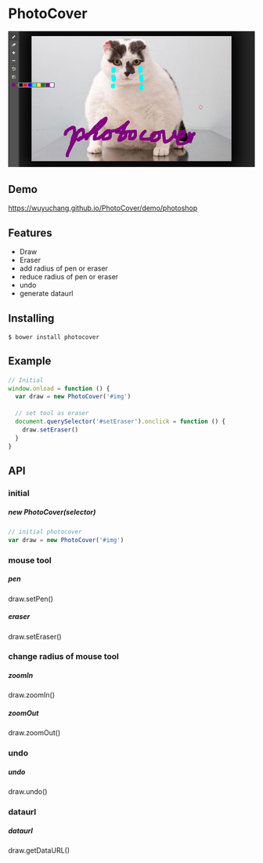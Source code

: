 # PhotoCover
![photocover](./assets/photocover.png)

## Demo
https://wuyuchang.github.io/PhotoCover/demo/photoshop


## Features
- Draw
- Eraser
- add radius of pen or eraser
- reduce radius of pen or eraser
- undo
- generate dataurl

## Installing
``` shell
$ bower install photocover
```

## Example

``` javascript
// Initial
window.onload = function () {
  var draw = new PhotoCover('#img')

  // set tool as eraser
  document.querySelector('#setEraser').onclick = function () {
    draw.setEraser()
  }
}
```


## API

### initial
##### new PhotoCover(selector)
``` javascript
// initial photocover
var draw = new PhotoCover('#img')
```

### mouse tool
##### pen
draw.setPen()

##### eraser
draw.setEraser()


### change radius of mouse tool
##### zoomIn
draw.zoomIn()

##### zoomOut
draw.zoomOut()

### undo
##### undo
draw.undo()


### dataurl
##### dataurl
draw.getDataURL()
